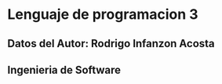 # Lenguaje de programacion 3


## Datos del Autor: Rodrigo Infanzon Acosta
## Ingenieria de Software